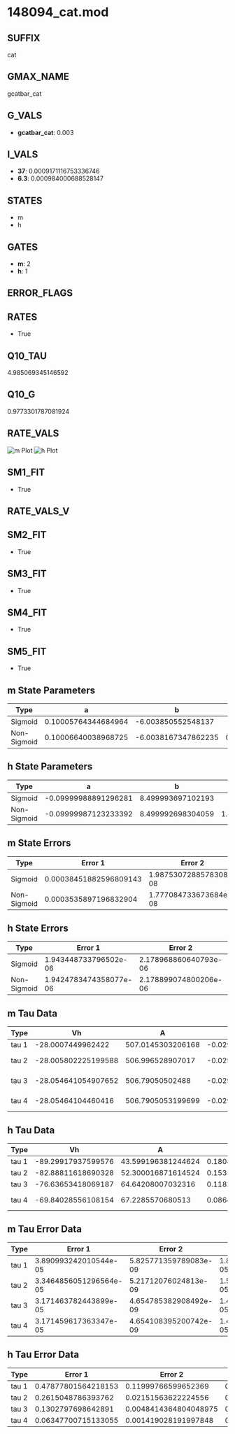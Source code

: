 # 148094_cat.mod

## SUFFIX

cat

## GMAX_NAME

gcatbar_cat

## G_VALS

- **gcatbar_cat**: 0.003

## I_VALS

- **37**: 0.0009171116753336746
- **6.3**: 0.000984000688528147

## STATES

- m
- h

## GATES

- **m**: 2
- **h**: 1

## ERROR_FLAGS


## RATES

- True

## Q10_TAU

4.985069345146592

## Q10_G

0.9773301787081924

## RATE_VALS

![m Plot](/Users/pbozelos/Dropbox/icg-Chai-Panos/supermodels/output_markdown_files/Ca/148094_cat.mod/images/m.png)
![h Plot](/Users/pbozelos/Dropbox/icg-Chai-Panos/supermodels/output_markdown_files/Ca/148094_cat.mod/images/h.png)

## SM1_FIT

- True

## RATE_VALS_V

## SM2_FIT

- True

## SM3_FIT

- True

## SM4_FIT

- True

## SM5_FIT

- True

## m State Parameters

| Type | a | b | c | d |
| --- | --- | --- | --- | --- |
| Sigmoid | 0.10005764344684964 | -6.003850552548137 |
| Non-Sigmoid | 0.10006640038968725 | -6.0038167347862235 | 0.9998908641344517 | 0.00015852311704979595 |

## h State Parameters

| Type | a | b | c | d |
| --- | --- | --- | --- | --- |
| Sigmoid | -0.09999988891296281 | 8.499993697102193 |
| Non-Sigmoid | -0.09999987123233392 | 8.499992698304059 | 1.000000204122944 | 1.38337666331553e-10 |

## m State Errors

| Type | Error 1 | Error 2 | Error 3 |
| --- | --- | --- | --- |
| Sigmoid | 0.00038451882596809143 | 1.9875307288578308e-08 | 0.00014500322003281791 |
| Non-Sigmoid | 0.0003535897196832904 | 1.777084733673684e-08 | 0.00013333975988170016 |

## h State Errors

| Type | Error 1 | Error 2 | Error 3 |
| --- | --- | --- | --- |
| Sigmoid | 1.943448733796502e-06 | 2.178968860640793e-06 | 1.7626507850218816e-06 |
| Non-Sigmoid | 1.9424783474358077e-06 | 2.178899074800206e-06 | 1.7617706731616055e-06 |

## m Tau Data

| Type | Vh | A | b1 | b2 | c1 | c2 | d1 | d2 | e1 | e2 |
| --- | --- | --- | --- | --- | --- | --- | --- | --- | --- | --- |
| tau 1 | -28.0007449962422 | 507.0145303206168 | -0.029482668133187347 | -0.046116018642153186 |
| tau 2 | -28.005802225199588 | 506.996528907017 | -0.029478601604821856 | -1.5772592327509224e-08 | -0.04612680447587188 | -1.6153899505003433e-07 |
| tau 3 | -28.054641054907652 | 506.79050502488 | -0.029414645328491855 | -8.056762301504341e-07 | 3.320547605070561e-09 | -0.046201775305336354 | -1.330087972049836e-06 | -6.69788897637296e-09 |
| tau 4 | -28.05464104460416 | 506.7905053199699 | -0.029414645478762325 | -8.056900737191308e-07 | 3.320188843942614e-09 | 5.968919225557986e-15 | -0.046201775301684074 | -1.330089982019056e-06 | -6.697862524737038e-09 | 5.829622614580072e-15 |

## h Tau Data

| Type | Vh | A | b1 | b2 | c1 | c2 | d1 | d2 | e1 | e2 |
| --- | --- | --- | --- | --- | --- | --- | --- | --- | --- | --- |
| tau 1 | -89.29917937599576 | 43.599196381244624 | 0.18085351602912497 | 0.01953214498487876 |
| tau 2 | -82.88811618690328 | 52.300016871614524 | 0.15354268134721083 | 0.003941731266985252 | 0.03613419551443231 | -0.0001593599358623405 |
| tau 3 | -76.63653418069187 | 64.64208007032316 | 0.1182784908997471 | 0.003431690589764237 | 7.66033965763057e-05 | 0.06618418466071087 | -0.0006937481297091037 | 2.205321418641767e-06 |
| tau 4 | -69.84028556108154 | 67.2285570680513 | 0.08642712890818123 | 0.0035750252034632882 | 0.00019208677859138175 | 3.2918979208840464e-06 | 0.10060168866709054 | -0.001780039962251605 | 1.2688993609386374e-05 | -3.1313391778699636e-08 |

## m Tau Error Data

| Type | Error 1 | Error 2 | Error 3 |
| --- | --- | --- | --- |
| tau 1 | 3.890993242010544e-05 | 5.825771359789083e-09 | 1.8220231411116247e-05 |
| tau 2 | 3.3464856051296564e-05 | 5.21712076024813e-09 | 1.567048266265442e-05 |
| tau 3 | 3.171463782443899e-05 | 4.654785382908492e-09 | 1.4850913490212967e-05 |
| tau 4 | 3.171459617363347e-05 | 4.654108395200742e-09 | 1.4850893986521548e-05 |

## h Tau Error Data

| Type | Error 1 | Error 2 | Error 3 |
| --- | --- | --- | --- |
| tau 1 | 0.47877801564218153 | 0.11999766599652369 | 0.23056416554022474 |
| tau 2 | 0.2615048786393762 | 0.02151563622224556 | 0.12593237817595712 |
| tau 3 | 0.1302797698642891 | 0.0048414364804048975 | 0.06273856660950228 |
| tau 4 | 0.06347700715133055 | 0.001419028191997848 | 0.030568494598079827 |

